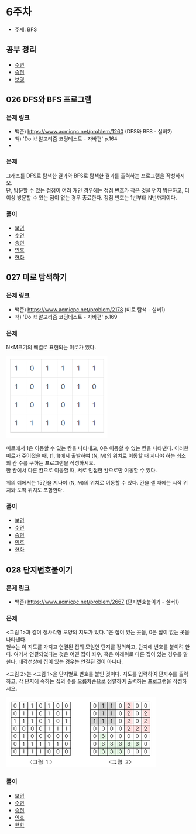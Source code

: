 # 6주차

- 주제: BFS

## 공부 정리
- [수연](../../풀이/수연/6주차/Study.md)
- [승현](../../풀이/승현/6주차/Study.md)
- [보영](../../풀이/보영/6주차/readmd.md)

## 026 DFS와 BFS 프로그램

### 문제 링크
- 백준) https://www.acmicpc.net/problem/1260 (DFS와 BFS - 실버2)
- 책) 'Do it! 알고리즘 코딩테스트 - 자바편' p.164
- 
### 문제
그래프를 DFS로 탐색한 결과와 BFS로 탐색한 결과를 출력하는 프로그램을 작성하시오.  
단, 방문할 수 있는 정점이 여러 개인 경우에는 정점 번호가 작은 것을 먼저 방문하고, 더 이상 방문할 수 있는 점이 없는 경우 종료한다. 정점 번호는 1번부터 N번까지이다.  
  
### 풀이
  - [보영](../../풀이/보영/6주차/ex26.java)
  - [수연](../../풀이/수연/6주차/ex26.java)
  - [승현](../../풀이/승현/6주차/Ex26.java)
  - [인호](../../풀이/인호/6주차/P026.java)
  - [현화](../../풀이/현화/6주차/Main026.java)



## 027 미로 탐색하기

### 문제 링크
- 백준) https://www.acmicpc.net/problem/2178 (미로 탐색 - 실버1)
- 책) 'Do it! 알고리즘 코딩테스트 - 자바편' p.169

### 문제  
N×M크기의 배열로 표현되는 미로가 있다.  
  
![미로탐색](./img/미로탐색.PNG)  

미로에서 1은 이동할 수 있는 칸을 나타내고, 0은 이동할 수 없는 칸을 나타낸다. 이러한 미로가 주어졌을 때, (1, 1)에서 출발하여 (N, M)의 위치로 이동할 때 지나야 하는 최소의 칸 수를 구하는 프로그램을 작성하시오.  
한 칸에서 다른 칸으로 이동할 때, 서로 인접한 칸으로만 이동할 수 있다.  
  
위의 예에서는 15칸을 지나야 (N, M)의 위치로 이동할 수 있다. 칸을 셀 때에는 시작 위치와 도착 위치도 포함한다.  
  
### 풀이
  - [보영](../../풀이/보영/6주차/ex27.java)
  - [수연](../../풀이/수연/6주차/ex27.java)
  - [승현](../../풀이/승현/6주차/Ex27.java)
  - [인호](../../풀이/인호/6주차/P027.java)
  - [현화](../../풀이/현화/6주차/Main027.java)






## 028 단지번호붙이기

### 문제 링크
- 백준) https://www.acmicpc.net/problem/2667 (단지번호붙이기 - 실버1)


### 문제
<그림 1>과 같이 정사각형 모양의 지도가 있다. 1은 집이 있는 곳을, 0은 집이 없는 곳을 나타낸다.   
철수는 이 지도를 가지고 연결된 집의 모임인 단지를 정의하고, 단지에 번호를 붙이려 한다. 여기서 연결되었다는 것은 어떤 집이 좌우, 혹은 아래위로 다른 집이 있는 경우를 말한다. 대각선상에 집이 있는 경우는 연결된 것이 아니다.  

<그림 2>는 <그림 1>을 단지별로 번호를 붙인 것이다. 지도를 입력하여 단지수를 출력하고, 각 단지에 속하는 집의 수를 오름차순으로 정렬하여 출력하는 프로그램을 작성하시오.  

  
![단지번호붙이기](./img/단지번호붙이기.png)  
    
  
### 풀이
  - [보영](../../풀이/보영/6주차/ex28.java)
  - [수연](../../풀이/수연/6주차/ex28.java)
  - [승현](../../풀이/승현/6주차/Ex28.java)
  - [인호](../../풀이/인호/6주차/P028.java)
  - [현화](../../풀이/현화/6주차/Main028.java)
